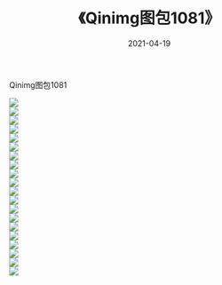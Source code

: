 ﻿---
layout: post
title:  《Qinimg图包1081》
date:   2021-04-19
img: http://imgx.orgx.ga/Qinimg图包/Qinimg图包1081/000.jpg
categories: [美女, 清纯, 唯美]
---

Qinimg图包1081

 ![](http://imgx.orgx.ga/Qinimg图包/Qinimg图包1081/001.jpg) <br>![](http://imgx.orgx.ga/Qinimg图包/Qinimg图包1081/002.jpg) <br>![](http://imgx.orgx.ga/Qinimg图包/Qinimg图包1081/003.jpg) <br>![](http://imgx.orgx.ga/Qinimg图包/Qinimg图包1081/004.jpg) <br>![](http://imgx.orgx.ga/Qinimg图包/Qinimg图包1081/005.jpg) <br>![](http://imgx.orgx.ga/Qinimg图包/Qinimg图包1081/006.jpg) <br>![](http://imgx.orgx.ga/Qinimg图包/Qinimg图包1081/007.jpg) <br>![](http://imgx.orgx.ga/Qinimg图包/Qinimg图包1081/008.jpg) <br>![](http://imgx.orgx.ga/Qinimg图包/Qinimg图包1081/009.jpg) <br>![](http://imgx.orgx.ga/Qinimg图包/Qinimg图包1081/010.jpg) <br>![](http://imgx.orgx.ga/Qinimg图包/Qinimg图包1081/011.jpg) <br>![](http://imgx.orgx.ga/Qinimg图包/Qinimg图包1081/012.jpg) <br>![](http://imgx.orgx.ga/Qinimg图包/Qinimg图包1081/013.jpg) <br>![](http://imgx.orgx.ga/Qinimg图包/Qinimg图包1081/014.jpg) <br>![](http://imgx.orgx.ga/Qinimg图包/Qinimg图包1081/015.jpg) <br>![](http://imgx.orgx.ga/Qinimg图包/Qinimg图包1081/016.jpg) <br>![](http://imgx.orgx.ga/Qinimg图包/Qinimg图包1081/017.jpg) <br>![](http://imgx.orgx.ga/Qinimg图包/Qinimg图包1081/018.jpg) <br>![](http://imgx.orgx.ga/Qinimg图包/Qinimg图包1081/019.jpg) <br>![](http://imgx.orgx.ga/Qinimg图包/Qinimg图包1081/020.jpg) <br>